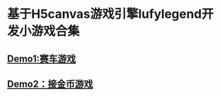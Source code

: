 # 基于H5canvas游戏引擎lufylegend开发小游戏合集
<h2><a href="http://gavin125.github.io/H5game/dome1/" target="_blank">Demo1:赛车游戏</a></h2>


<h2><a href="http://gavin125.github.io/H5game/dome2/" target="_blank">Demo2：接金币游戏</a></h2>
